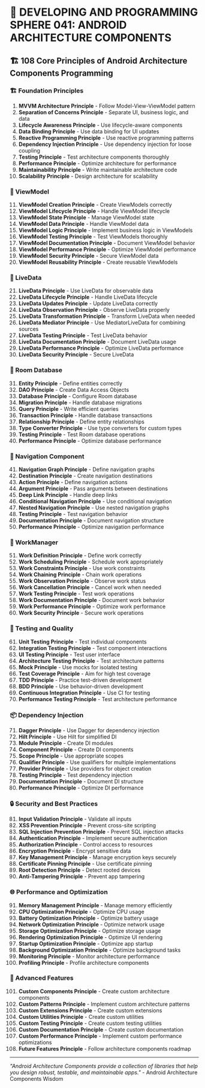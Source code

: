 # 🌟 DEVELOPING AND PROGRAMMING SPHERE 041: ANDROID ARCHITECTURE COMPONENTS

## 🏗️ 108 Core Principles of Android Architecture Components Programming

### 🏗️ Foundation Principles

1. **MVVM Architecture Principle** - Follow Model-View-ViewModel pattern
2. **Separation of Concerns Principle** - Separate UI, business logic, and data
3. **Lifecycle Awareness Principle** - Use lifecycle-aware components
4. **Data Binding Principle** - Use data binding for UI updates
5. **Reactive Programming Principle** - Use reactive programming patterns
6. **Dependency Injection Principle** - Use dependency injection for loose coupling
7. **Testing Principle** - Test architecture components thoroughly
8. **Performance Principle** - Optimize architecture for performance
9. **Maintainability Principle** - Write maintainable architecture code
10. **Scalability Principle** - Design architecture for scalability

### 🎯 ViewModel

11. **ViewModel Creation Principle** - Create ViewModels correctly
12. **ViewModel Lifecycle Principle** - Handle ViewModel lifecycle
13. **ViewModel State Principle** - Manage ViewModel state
14. **ViewModel Data Principle** - Handle ViewModel data
15. **ViewModel Logic Principle** - Implement business logic in ViewModels
16. **ViewModel Testing Principle** - Test ViewModels thoroughly
17. **ViewModel Documentation Principle** - Document ViewModel behavior
18. **ViewModel Performance Principle** - Optimize ViewModel performance
19. **ViewModel Security Principle** - Secure ViewModel data
20. **ViewModel Reusability Principle** - Create reusable ViewModels

### 🧮 LiveData

21. **LiveData Principle** - Use LiveData for observable data
22. **LiveData Lifecycle Principle** - Handle LiveData lifecycle
23. **LiveData Updates Principle** - Update LiveData correctly
24. **LiveData Observation Principle** - Observe LiveData properly
25. **LiveData Transformation Principle** - Transform LiveData when needed
26. **LiveData Mediator Principle** - Use MediatorLiveData for combining sources
27. **LiveData Testing Principle** - Test LiveData behavior
28. **LiveData Documentation Principle** - Document LiveData usage
29. **LiveData Performance Principle** - Optimize LiveData performance
30. **LiveData Security Principle** - Secure LiveData

### 🎨 Room Database

31. **Entity Principle** - Define entities correctly
32. **DAO Principle** - Create Data Access Objects
33. **Database Principle** - Configure Room database
34. **Migration Principle** - Handle database migrations
35. **Query Principle** - Write efficient queries
36. **Transaction Principle** - Handle database transactions
37. **Relationship Principle** - Define entity relationships
38. **Type Converter Principle** - Use type converters for custom types
39. **Testing Principle** - Test Room database operations
40. **Performance Principle** - Optimize database performance

### 🔧 Navigation Component

41. **Navigation Graph Principle** - Define navigation graphs
42. **Destination Principle** - Create navigation destinations
43. **Action Principle** - Define navigation actions
44. **Argument Principle** - Pass arguments between destinations
45. **Deep Link Principle** - Handle deep links
46. **Conditional Navigation Principle** - Use conditional navigation
47. **Nested Navigation Principle** - Use nested navigation graphs
48. **Testing Principle** - Test navigation behavior
49. **Documentation Principle** - Document navigation structure
50. **Performance Principle** - Optimize navigation performance

### 🚀 WorkManager

51. **Work Definition Principle** - Define work correctly
52. **Work Scheduling Principle** - Schedule work appropriately
53. **Work Constraints Principle** - Use work constraints
54. **Work Chaining Principle** - Chain work operations
55. **Work Observation Principle** - Observe work status
56. **Work Cancellation Principle** - Cancel work when needed
57. **Work Testing Principle** - Test work operations
58. **Work Documentation Principle** - Document work behavior
59. **Work Performance Principle** - Optimize work performance
60. **Work Security Principle** - Secure work operations

### 🧪 Testing and Quality

61. **Unit Testing Principle** - Test individual components
62. **Integration Testing Principle** - Test component interactions
63. **UI Testing Principle** - Test user interface
64. **Architecture Testing Principle** - Test architecture patterns
65. **Mock Principle** - Use mocks for isolated testing
66. **Test Coverage Principle** - Aim for high test coverage
67. **TDD Principle** - Practice test-driven development
68. **BDD Principle** - Use behavior-driven development
69. **Continuous Integration Principle** - Use CI for testing
70. **Performance Testing Principle** - Test architecture performance

### 📦 Dependency Injection

71. **Dagger Principle** - Use Dagger for dependency injection
72. **Hilt Principle** - Use Hilt for simplified DI
73. **Module Principle** - Create DI modules
74. **Component Principle** - Create DI components
75. **Scope Principle** - Use appropriate scopes
76. **Qualifier Principle** - Use qualifiers for multiple implementations
77. **Provider Principle** - Use providers for object creation
78. **Testing Principle** - Test dependency injection
79. **Documentation Principle** - Document DI structure
80. **Performance Principle** - Optimize DI performance

### 🔒 Security and Best Practices

81. **Input Validation Principle** - Validate all inputs
82. **XSS Prevention Principle** - Prevent cross-site scripting
83. **SQL Injection Prevention Principle** - Prevent SQL injection attacks
84. **Authentication Principle** - Implement secure authentication
85. **Authorization Principle** - Control access to resources
86. **Encryption Principle** - Encrypt sensitive data
87. **Key Management Principle** - Manage encryption keys securely
88. **Certificate Pinning Principle** - Use certificate pinning
89. **Root Detection Principle** - Detect rooted devices
90. **Anti-Tampering Principle** - Prevent app tampering

### 🌐 Performance and Optimization

91. **Memory Management Principle** - Manage memory efficiently
92. **CPU Optimization Principle** - Optimize CPU usage
93. **Battery Optimization Principle** - Optimize battery usage
94. **Network Optimization Principle** - Optimize network usage
95. **Storage Optimization Principle** - Optimize storage usage
96. **Rendering Optimization Principle** - Optimize UI rendering
97. **Startup Optimization Principle** - Optimize app startup
98. **Background Optimization Principle** - Optimize background tasks
99. **Monitoring Principle** - Monitor architecture performance
100. **Profiling Principle** - Profile architecture components

### 🚀 Advanced Features

101. **Custom Components Principle** - Create custom architecture components
102. **Custom Patterns Principle** - Implement custom architecture patterns
103. **Custom Extensions Principle** - Create custom extensions
104. **Custom Utilities Principle** - Create custom utilities
105. **Custom Testing Principle** - Create custom testing utilities
106. **Custom Documentation Principle** - Create custom documentation
107. **Custom Performance Principle** - Implement custom performance optimizations
108. **Future Features Principle** - Follow architecture components roadmap

---

*"Android Architecture Components provide a collection of libraries that help you design robust, testable, and maintainable apps."* - Android Architecture Components Wisdom



